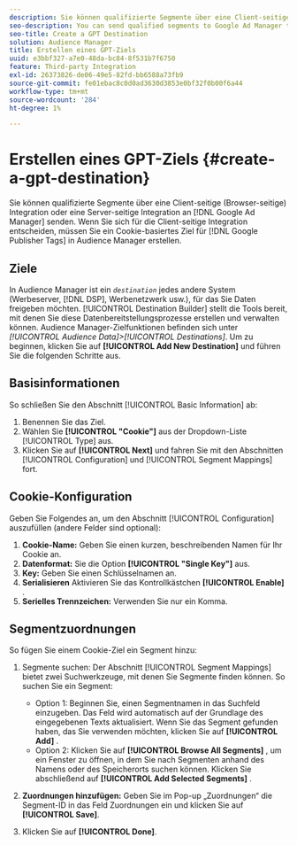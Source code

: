 ```yaml
---
description: Sie können qualifizierte Segmente über eine Client-seitige (Browser-seitige) Integration oder eine Server-seitige Integration an Google Ad Manager senden. Wenn Sie sich für die Client-seitige Integration entscheiden, müssen Sie ein Cookie-basiertes Ziel für Google Publisher Tags in Audience Manager erstellen.
seo-description: You can send qualified segments to Google Ad Manager through a client-side (browser-side) integration, or a server-side integration. If you choose the client-side integration, you must create a cookie-based destination for Google Publisher Tags in Audience Manager.
seo-title: Create a GPT Destination
solution: Audience Manager
title: Erstellen eines GPT-Ziels
uuid: e3bbf327-a7e0-48da-bc84-8f531b7f6750
feature: Third-party Integration
exl-id: 26373826-de06-49e5-82fd-bb6588a73fb9
source-git-commit: fe01ebac8c0d0ad3630d3853e0bf32f0b00f6a44
workflow-type: tm+mt
source-wordcount: '284'
ht-degree: 1%

---
```


# Erstellen eines GPT-Ziels {#create-a-gpt-destination}

Sie können qualifizierte Segmente über eine Client-seitige (Browser-seitige) Integration oder eine Server-seitige Integration an [!DNL Google Ad Manager] senden. Wenn Sie sich für die Client-seitige Integration entscheiden, müssen Sie ein Cookie-basiertes Ziel für [!DNL Google Publisher Tags] in Audience Manager erstellen.

## Ziele

In Audience Manager ist ein *`destination`* jedes andere System (Werbeserver, [!DNL DSP], Werbenetzwerk usw.), für das Sie Daten freigeben möchten. [!UICONTROL Destination Builder] stellt die Tools bereit, mit denen Sie diese Datenbereitstellungsprozesse erstellen und verwalten können. Audience Manager-Zielfunktionen befinden sich unter *[!UICONTROL Audience Data]>[!UICONTROL Destinations]*. Um zu beginnen, klicken Sie auf **[!UICONTROL Add New Destination]** und führen Sie die folgenden Schritte aus.

## Basisinformationen

So schließen Sie den Abschnitt [!UICONTROL Basic Information] ab:

1. Benennen Sie das Ziel.
1. Wählen Sie **[!UICONTROL "Cookie"]** aus der Dropdown-Liste [!UICONTROL Type] aus.
1. Klicken Sie auf **[!UICONTROL Next]** und fahren Sie mit den Abschnitten [!UICONTROL Configuration] und [!UICONTROL Segment Mappings] fort.

## Cookie-Konfiguration

Geben Sie Folgendes an, um den Abschnitt [!UICONTROL Configuration] auszufüllen (andere Felder sind optional):

1. **Cookie-Name:** Geben Sie einen kurzen, beschreibenden Namen für Ihr Cookie an.
1. **Datenformat:** Sie die Option **[!UICONTROL "Single Key"]** aus.
1. **Key:** Geben Sie einen Schlüsselnamen an.
1. **Serialisieren** Aktivieren Sie das Kontrollkästchen **[!UICONTROL Enable]** .
1. **Serielles Trennzeichen:** Verwenden Sie nur ein Komma.

## Segmentzuordnungen

So fügen Sie einem Cookie-Ziel ein Segment hinzu:

1. Segmente suchen: Der Abschnitt [!UICONTROL Segment Mappings] bietet zwei Suchwerkzeuge, mit denen Sie Segmente finden können. So suchen Sie ein Segment:

   * Option 1: Beginnen Sie, einen Segmentnamen in das Suchfeld einzugeben. Das Feld wird automatisch auf der Grundlage des eingegebenen Texts aktualisiert. Wenn Sie das Segment gefunden haben, das Sie verwenden möchten, klicken Sie auf **[!UICONTROL Add]** .
   * Option 2: Klicken Sie auf **[!UICONTROL Browse All Segments]** , um ein Fenster zu öffnen, in dem Sie nach Segmenten anhand des Namens oder des Speicherorts suchen können. Klicken Sie abschließend auf **[!UICONTROL Add Selected Segments]** .

1. **Zuordnungen hinzufügen:** Geben Sie im Pop-up „Zuordnungen“ die Segment-ID in das Feld Zuordnungen ein und klicken Sie auf **[!UICONTROL Save]**.

1. Klicken Sie auf **[!UICONTROL Done]**.

